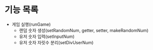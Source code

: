 # 기능 목록

* 게임 실행(runGame)
    * 랜덤 숫자 생성(setRandomNum, getter, setter, makeRandomNum)
    * 유저 숫자 입력(setInputNum)
    * 유저 숫자 자릿수 분리(setDivUserNum)